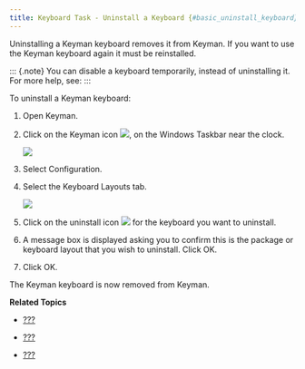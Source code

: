 ```yaml
---
title: Keyboard Task - Uninstall a Keyboard {#basic_uninstall_keyboard}
---
```


Uninstalling a Keyman keyboard removes it from Keyman. If you want to
use the Keyman keyboard again it must be reinstalled.

::: {.note}
You can disable a keyboard temporarily, instead of uninstalling it. For
more help, see:
:::

To uninstall a Keyman keyboard:

1.  Open Keyman.

2.  Click on the Keyman icon ![](desktop_images/icon-keyman.png), on the
    Windows Taskbar near the clock.

    ![](desktop_images/menu.png)

3.  Select Configuration.

4.  Select the Keyboard Layouts tab.

    ![](desktop_images/tab-layout.png)

5.  Click on the uninstall icon ![](desktop_images/icon-uninstall.png)
    for the keyboard you want to uninstall.

6.  A message box is displayed asking you to confirm this is the package
    or keyboard layout that you wish to uninstall. Click OK.

7.  Click OK.

The Keyman keyboard is now removed from Keyman.

**Related Topics**

-   [???](#basic_disable_keyboard)

-   [???](#basic_enable_keyboard)

-   [???](#start_download-install_keyboard)
